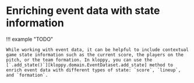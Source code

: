 # Enriching event data with state information

!!! example "TODO"

    While working with event data, it can be helpful to include contextual game state information such as the current score, the players on the pitch, or the team formation. In kloppy, you can use the [`.add_state()`][kloppy.domain.EventDataset.add_state] method to enrich event data with different types of state: `score`, `lineup`, and `formation`.
